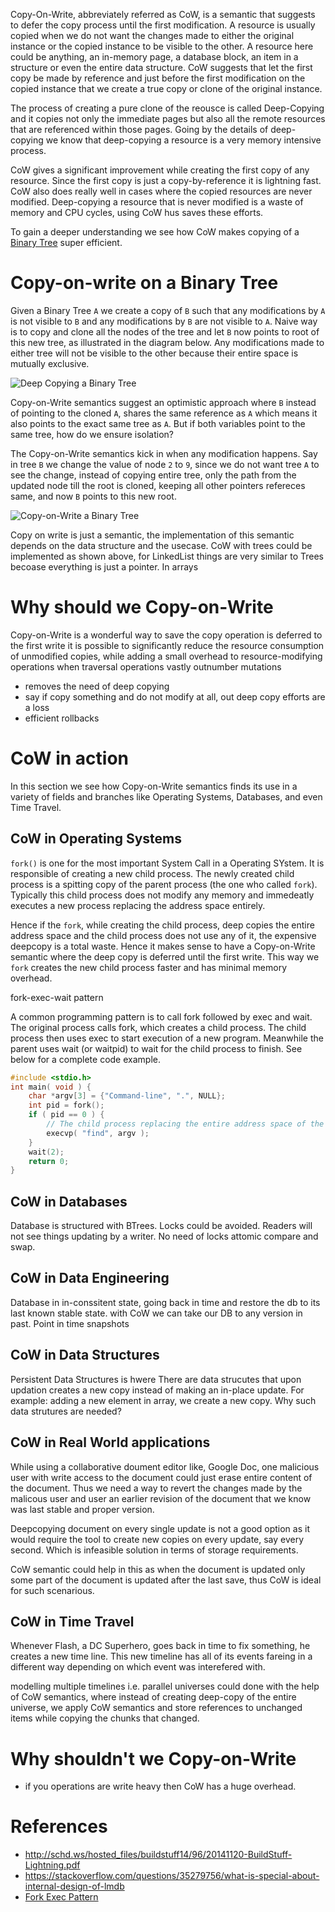 Copy-On-Write, abbreviately referred as CoW, is a semantic that suggests to defer the copy process until the first modification. A resource is usually copied when we do not want the changes made to either the original instance or the copied instance to be visible to the other. A resource here could be anything, an in-memory page, a database block, an item in a structure or even the entire data structure. CoW suggests that let the first copy be made by reference and just before the first modification on the copied instance that we create a true copy or clone of the original instance.

The process of creating a pure clone of the reousce is called Deep-Copying and it copies not only the immediate pages but also all the remote resources that are referenced within those pages. Going by the details of deep-copying we know that deep-copying a resource is a very memory intensive process.

CoW gives a significant improvement while creating the first copy of any resource. Since the first copy is just a copy-by-reference it is lightning fast. CoW also does really well in cases where the copied resources are never modified. Deep-copying a resource that is never modified is a waste of memory and CPU cycles, using CoW hus saves these efforts.
 
 To gain a deeper understanding we see how CoW makes copying of a [Binary Tree](https://en.wikipedia.org/wiki/Binary_tree) super efficient.

# Copy-on-write on a Binary Tree
Given a Binary Tree `A` we create a copy of `B` such that any modifications by `A` is not visible to `B` and any modifications by `B` are not visible to `A`. Naive way is to copy and clone all the nodes of the tree and let `B` now points to root of this new tree, as illustrated in the diagram below. Any modifications made to either tree will not be visible to the other because their entire space is mutually exclusive.

![Deep Copying a Binary Tree](https://user-images.githubusercontent.com/4745789/80859895-b3986400-8c81-11ea-9ebe-829540df77d5.png)

Copy-on-Write semantics suggest an optimistic approach where `B` instead of pointing to the cloned `A`, shares the same reference as `A` which means it also points to the exact same tree as `A`. But if both variables point to the same tree, how do we ensure isolation?

The Copy-on-Write semantics kick in when any modification happens. Say in tree `B` we change the value of node `2` to `9`, since we do not want tree `A` to see the change, instead of copying entire tree, only the path from the updated node till the root is cloned, keeping all other pointers refereces same, and now `B` points to this new root.

![Copy-on-Write a Binary Tree](https://user-images.githubusercontent.com/4745789/80869877-7606fb80-8cc0-11ea-8a9b-2b7312a59f11.png)

Copy on write is just a semantic, the implementation of this semantic depends on the data structure and the usecase. CoW with trees could be implemented as shown above, for LinkedList things are very similar to Trees becoase everything is just a pointer. In arrays 

# Why should we Copy-on-Write
Copy-on-Write is a wonderful way to save 
the copy operation is deferred to the first write
it is possible to significantly reduce the resource consumption of unmodified copies, while adding a small overhead to resource-modifying operations
when traversal operations vastly outnumber mutations

 - removes the need of deep copying
 - say if copy something and do not modify at all, out deep copy efforts are a loss
 - efficient rollbacks

# CoW in action
In this section we see how Copy-on-Write semantics finds its use in a variety of fields and branches like Operating Systems, Databases, and even Time Travel.

## CoW in Operating Systems
`fork()` is one for the most important System Call in a Operating SYstem. It is responsible of creating a new child process. The newly created child process is a spitting copy of the parent process (the one who called `fork`). Typically this child process does not modify any memory and immedeatly executes a new process replacing the address space entirely.

Hence if the `fork`, while creating the child process, deep copies the entire address space and the child process does not use any of it, the expensive deepcopy is a total waste. Hence it makes sense to have a Copy-on-Write semantic where the deep copy is deferred until the first write. This way we `fork` creates the new child process faster and has minimal memory overhead.

fork-exec-wait pattern

A common programming pattern is to call fork followed by exec and wait. The original process calls fork, which creates a child process. The child process then uses exec to start execution of a new program. Meanwhile the parent uses wait (or waitpid) to wait for the child process to finish. See below for a complete code example.

```cpp
#include <stdio.h>
int main( void ) {
	char *argv[3] = {"Command-line", ".", NULL};
	int pid = fork();
	if ( pid == 0 ) {
        // The child process replacing the entire address space of the parent
		execvp( "find", argv );
	}
	wait(2);
	return 0;
}
```

## CoW in Databases
Database is structured with BTrees.
Locks could be avoided. Readers will not see things updating by a writer. 
No need of locks
attomic compare and swap.

## CoW in Data Engineering
Database in in-conssitent state, going back in time and restore the db to its last
known stable state. with CoW we can take our DB to any version in past.
Point in time snapshots

## CoW in Data Structures
Persistent Data Structures is hwere 
There are data strucutes that upon updation creates a new copy instead of making an
in-place update. For example: adding a new element in array, we create a new copy.
Why such data strutures are needed?

## CoW in Real World applications
While using a collaborative doument editor like, Google Doc, one malicious user with write access to the
document could just erase entire content of the document.
Thus we need a way to revert the changes made by the malicous user and user an earlier revision of the
document that we know was last stable and proper version.

Deepcopying document on every single update is not a good option as it would require the tool to create new copies on every update, say every second. Which is infeasible solution in terms of storage requirements.

CoW semantic could help in this as when the document is updated only some part of the document is updated after the last save, thus CoW is ideal for such scenarious.

## CoW in Time Travel
Whenever Flash, a DC Superhero, goes back in time to fix something, he creates a new time line. This new timeline
has all of its events fareing in a different way depending on which event was interefered with.

modelling multiple timelines i.e. parallel universes could done with the help of CoW semantics, where instead
of creating deep-copy of the entire universe, we apply CoW semantics and store references to unchanged items
while copying the chunks that changed.

# Why shouldn't we Copy-on-Write

 - if you operations are write heavy then CoW has a huge overhead.

# References
 - http://schd.ws/hosted_files/buildstuff14/96/20141120-BuildStuff-Lightning.pdf
 - https://stackoverflow.com/questions/35279756/what-is-special-about-internal-design-of-lmdb
 - [Fork Exec Pattern](https://en.wikipedia.org/wiki/Fork%E2%80%93exec)
